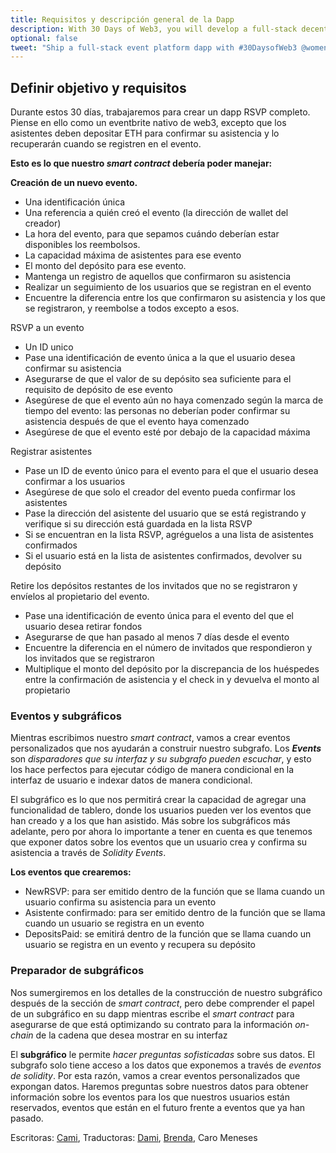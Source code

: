 ```yaml
---
title: Requisitos y descripción general de la Dapp
description: With 30 Days of Web3, you will develop a full-stack decentralized event platform using must-know web3 tools, protocols, and frameworks including Solidity, The Graph, IPFS, Polygon, Ethers.js, and RainbowKit.
optional: false
tweet: "Ship a full-stack event platform dapp with #30DaysofWeb3 @womenbuildweb3 🎫"
---
```


## Definir objetivo y requisitos

Durante estos 30 días, trabajaremos para crear un dapp RSVP completo. Piense en ello como un eventbrite nativo de web3, excepto que los asistentes deben depositar ETH para confirmar su asistencia y lo recuperarán cuando se registren en el evento.

**Esto es lo que nuestro *smart contract* debería poder manejar:**

**Creación de un nuevo evento.**
- Una identificación única
- Una referencia a quién creó el evento (la dirección de wallet del creador)
- La hora del evento, para que sepamos cuándo deberían estar disponibles los reembolsos.
- La capacidad máxima de asistentes para ese evento
- El monto del depósito para ese evento.
- Mantenga un registro de aquellos que confirmaron su asistencia
- Realizar un seguimiento de los usuarios que se registran en el evento
- Encuentre la diferencia entre los que confirmaron su asistencia y los que se registraron, y reembolse a todos excepto a esos.

RSVP a un evento
- Un ID unico
- Pase una identificación de evento única a la que el usuario desea confirmar su asistencia
- Asegurarse de que el valor de su depósito sea suficiente para el requisito de depósito de ese evento
- Asegúrese de que el evento aún no haya comenzado según la marca de tiempo del evento: las personas no deberían poder confirmar su asistencia después de que el evento haya comenzado
- Asegúrese de que el evento esté por debajo de la capacidad máxima


Registrar asistentes
- Pase un ID de evento único para el evento para el que el usuario desea confirmar a los usuarios
- Asegúrese de que solo el creador del evento pueda confirmar los asistentes
- Pase la dirección del asistente del usuario que se está registrando y verifique si su dirección está guardada en la lista RSVP
- Si se encuentran en la lista RSVP, agréguelos a una lista de asistentes confirmados
- Si el usuario está en la lista de asistentes confirmados, devolver su depósito

Retire los depósitos restantes de los invitados que no se registraron y envíelos al propietario del evento.
- Pase una identificación de evento única para el evento del que el usuario desea retirar fondos
- Asegurarse de que han pasado al menos 7 días desde el evento
- Encuentre la diferencia en el número de invitados que respondieron y los invitados que se registraron
- Multiplique el monto del depósito por la discrepancia de los huéspedes entre la confirmación de asistencia y el check in y devuelva el monto al propietario

### Eventos y subgráficos

Mientras escribimos nuestro *smart contract*, vamos a crear eventos personalizados que nos ayudarán a construir nuestro subgrafo. Los ***Events*** son *disparadores que su interfaz y su subgrafo pueden escuchar*, y esto los hace perfectos para ejecutar código de manera condicional en la interfaz de usuario e indexar datos de manera condicional.

El subgráfico es lo que nos permitirá crear la capacidad de agregar una funcionalidad de tablero, donde los usuarios pueden ver los eventos que han creado y a los que han asistido. Más sobre los subgráficos más adelante, pero por ahora lo importante a tener en cuenta es que tenemos que exponer datos sobre los eventos que un usuario crea y confirma su asistencia a través de *Solidity Events*.

**Los eventos que crearemos:**
- NewRSVP: para ser emitido dentro de la función que se llama cuando un usuario confirma su asistencia para un evento
- Asistente confirmado: para ser emitido dentro de la función que se llama cuando un usuario se registra en un evento
- DepositsPaid: se emitirá dentro de la función que se llama cuando un usuario se registra en un evento y recupera su depósito

### Preparador de subgráficos

Nos sumergiremos en los detalles de la construcción de nuestro subgráfico después de la sección de *smart contract*, pero debe comprender el papel de un subgráfico en su dapp mientras escribe el *smart contract* para asegurarse de que está optimizando su contrato para la información *on-chain* de la cadena que desea mostrar en su interfaz

El **subgráfico** le permite *hacer preguntas sofisticadas* sobre sus datos. El subgrafo solo tiene acceso a los datos que exponemos a través de *eventos de solidity*. Por esta razón, vamos a crear eventos personalizados que expongan datos. Haremos preguntas sobre nuestros datos para obtener información sobre los eventos para los que nuestros usuarios están reservados, eventos que están en el futuro frente a eventos que ya han pasado.

Escritoras: [Cami](https://twitter.com/camiinthisthang),
Traductoras: [Dami](https://twitter.com/dakitidami), [Brenda](https://twitter.com/engineerbrenda), Caro Meneses